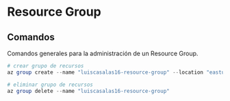 # Resource Group

## Comandos

Comandos generales para la administración de un Resource Group.

```powershell
# crear grupo de recursos
az group create --name "luiscasalas16-resource-group" --location "eastus2"
```

```powershell
# eliminar grupo de recursos
az group delete --name "luiscasalas16-resource-group"
```
